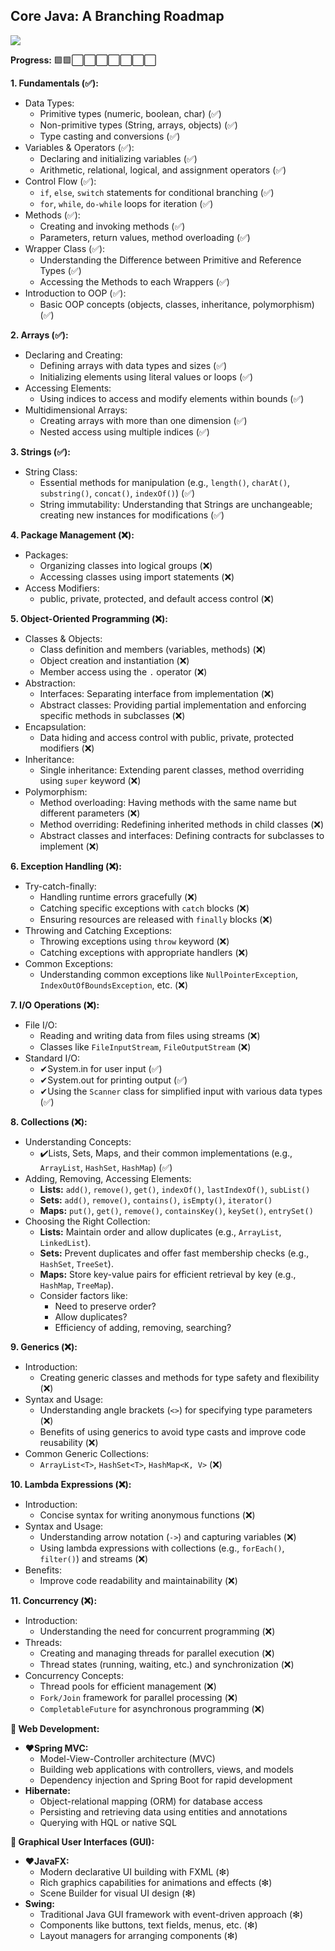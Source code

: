 ## Core Java: A Branching Roadmap

[![](https://skillicons.dev/icons?i=java)](https://skillicons.dev)

**Progress:** 🟩🟩⬜⬜⬜⬜⬜⬜⬜

**1. Fundamentals (✅):**

- Data Types:
    - Primitive types (numeric, boolean, char) (✅)
    - Non-primitive types (String, arrays, objects) (✅)
    - Type casting and conversions (✅)
- Variables & Operators (✅):
    - Declaring and initializing variables (✅)
    - Arithmetic, relational, logical, and assignment operators (✅)
- Control Flow (✅):
    - `if`, `else`, `switch` statements for conditional branching (✅)
    - `for`, `while`, `do-while` loops for iteration (✅)
- Methods (✅):
    - Creating and invoking methods (✅)
    - Parameters, return values, method overloading (✅)
- Wrapper Class (✅):
    - Understanding the Difference between Primitive and Reference Types (✅)
    - Accessing the Methods to each Wrappers (✅)
- Introduction to OOP (✅):
    - Basic OOP concepts (objects, classes, inheritance, polymorphism) (✅)

**2. Arrays (✅):**

- Declaring and Creating:
    - Defining arrays with data types and sizes (✅)
    - Initializing elements using literal values or loops (✅)
- Accessing Elements:
    - Using indices to access and modify elements within bounds (✅)
- Multidimensional Arrays:
    - Creating arrays with more than one dimension (✅)
    - Nested access using multiple indices (✅)

**3. Strings (✅):**

- String Class:
    - Essential methods for manipulation (e.g., `length()`, `charAt()`, `substring()`, `concat()`, `indexOf()`) (✅)
    - String immutability: Understanding that Strings are unchangeable; creating new instances for modifications (✅)

**4. Package Management (❌):**

- Packages:
    - Organizing classes into logical groups (❌)
    - Accessing classes using import statements (❌)
- Access Modifiers:
    - public, private, protected, and default access control (❌)

**5. Object-Oriented Programming (❌):**

- Classes & Objects:
    - Class definition and members (variables, methods) (❌)
    - Object creation and instantiation (❌)
    - Member access using the `.` operator (❌)
- Abstraction:
    - Interfaces: Separating interface from implementation (❌)
    - Abstract classes: Providing partial implementation and enforcing specific methods in subclasses (❌)
- Encapsulation:
    - Data hiding and access control with public, private, protected modifiers (❌)
- Inheritance:
    - Single inheritance: Extending parent classes, method overriding using `super` keyword (❌)
- Polymorphism:
    - Method overloading: Having methods with the same name but different parameters (❌)
    - Method overriding: Redefining inherited methods in child classes (❌)
    - Abstract classes and interfaces: Defining contracts for subclasses to implement (❌)

**6. Exception Handling (❌):**

- Try-catch-finally:
    - Handling runtime errors gracefully (❌)
    - Catching specific exceptions with `catch` blocks (❌)
    - Ensuring resources are released with `finally` blocks (❌)
- Throwing and Catching Exceptions:
    - Throwing exceptions using `throw` keyword (❌)
    - Catching exceptions with appropriate handlers (❌)
- Common Exceptions:
    - Understanding common exceptions like `NullPointerException`, `IndexOutOfBoundsException`, etc. (❌)

**7. I/O Operations (❌):**

- File I/O:
    - Reading and writing data from files using streams (❌)
    - Classes like `FileInputStream`, `FileOutputStream` (❌)
- Standard I/O:
    - ✔System.in for user input (✅)
    - ✔System.out for printing output (✅)
    - ✔Using the `Scanner` class for simplified input with various data types (✅)

**8. Collections (❌):**

- Understanding Concepts:
   - ✔️Lists, Sets, Maps, and their common implementations (e.g., `ArrayList`, `HashSet`, `HashMap`) (✅)
- Adding, Removing, Accessing Elements:
   - **Lists:** `add()`, `remove()`, `get()`, `indexOf()`, `lastIndexOf()`, `subList()`
   - **Sets:** `add()`, `remove()`, `contains()`, `isEmpty()`, `iterator()`
   - **Maps:** `put()`, `get()`, `remove()`, `containsKey()`, `keySet()`, `entrySet()`
- Choosing the Right Collection:
   - **Lists:** Maintain order and allow duplicates (e.g., `ArrayList`, `LinkedList`).
   - **Sets:** Prevent duplicates and offer fast membership checks (e.g., `HashSet`, `TreeSet`).
   - **Maps:** Store key-value pairs for efficient retrieval by key (e.g., `HashMap`, `TreeMap`).
   - Consider factors like:
       - Need to preserve order?
       - Allow duplicates?
       - Efficiency of adding, removing, searching?

**9. Generics (❌):**

- Introduction:
   - Creating generic classes and methods for type safety and flexibility (❌)
- Syntax and Usage:
   - Understanding angle brackets (`<>`) for specifying type parameters (❌)
   - Benefits of using generics to avoid type casts and improve code reusability (❌)
- Common Generic Collections:
   - `ArrayList<T>`, `HashSet<T>`, `HashMap<K, V>` (❌)

**10. Lambda Expressions (❌):**

- Introduction:
   - Concise syntax for writing anonymous functions (❌)
- Syntax and Usage:
   - Understanding arrow notation (`->`) and capturing variables (❌)
   - Using lambda expressions with collections (e.g., `forEach()`, `filter()`) and streams (❌)
- Benefits:
   - Improve code readability and maintainability (❌)

**11. Concurrency (❌):**

- Introduction:
   - Understanding the need for concurrent programming (❌)
- Threads:
   - Creating and managing threads for parallel execution (❌)
   - Thread states (running, waiting, etc.) and synchronization (❌)
- Concurrency Concepts:
   - Thread pools for efficient management (❌)
   - `Fork/Join` framework for parallel processing (❌)
   - `CompletableFuture` for asynchronous programming (❌)

**🔭 Web Development:**

- **❤️Spring MVC:**
    - Model-View-Controller architecture (MVC) 
    - Building web applications with controllers, views, and models 
    - Dependency injection and Spring Boot for rapid development 
- **Hibernate:**
    - Object-relational mapping (ORM) for database access 
    - Persisting and retrieving data using entities and annotations 
    - Querying with HQL or native SQL 

**🔭 Graphical User Interfaces (GUI):** 

- **❤️JavaFX:**
    - Modern declarative UI building with FXML (❇)
    - Rich graphics capabilities for animations and effects (❇)
    - Scene Builder for visual UI design (❇)
- **Swing:**
    - Traditional Java GUI framework with event-driven approach (❇)
    - Components like buttons, text fields, menus, etc. (❇)
    - Layout managers for arranging components (❇)
